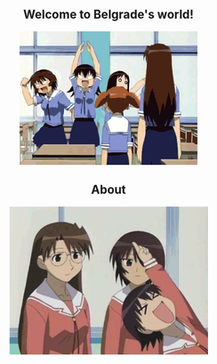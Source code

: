 <h2><div align="center">Welcome to Belgrade's world!</div></h2>
<p align="center"><img src="/assets/heyuri.gif"></p>
<h2><div align="center">About</div></h2>
<p align="center"><img src="/assets/u.gif"></p>

